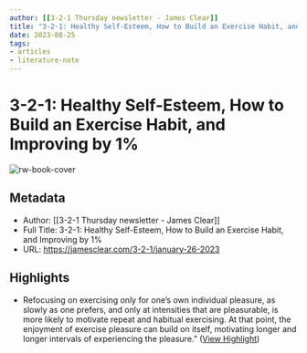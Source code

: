 ```yaml
---
author: [[3-2-1 Thursday newsletter - James Clear]]
title: "3-2-1: Healthy Self-Esteem, How to Build an Exercise Habit, and Improving by 1%"
date: 2023-08-25
tags: 
- articles
- literature-note
---
```

# 3-2-1: Healthy Self-Esteem, How to Build an Exercise Habit, and Improving by 1%

![rw-book-cover](https://jamesclear.com/wp-content/uploads/2020/11/cropped-icon-270x270.png)

## Metadata
- Author: [[3-2-1 Thursday newsletter - James Clear]]
- Full Title: 3-2-1: Healthy Self-Esteem, How to Build an Exercise Habit, and Improving by 1%
- URL: https://jamesclear.com/3-2-1/january-26-2023

## Highlights
- Refocusing on exercising only for one’s own individual pleasure, as slowly as one prefers, and only at intensities that are pleasurable, is more likely to motivate repeat and habitual exercising. At that point, the enjoyment of exercise pleasure can build on itself, motivating longer and longer intervals of experiencing the pleasure.” ([View Highlight](https://read.readwise.io/read/01gqvyk8zyavkgpah8tj9s8ck9))
